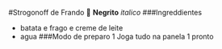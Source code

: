 #Strogonoff de Frando :chicken:
**Negrito** _italico_
###Ingreddientes 
 - batata e frago e creme de leite
 - agua
###Modo de preparo
 1 Joga tudo na panela
 1 pronto